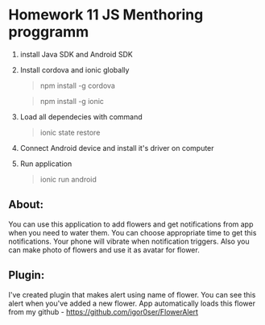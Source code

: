 Homework 11 JS Menthoring proggramm
=====================================


1. install Java SDK and Android SDK

2. Install cordova and ionic globally

	> npm install -g cordova

	> npm install -g ionic

3. Load all dependecies with command

	> ionic state restore

4. Connect Android device and install it's driver on computer

5. Run application

	> ionic run android


About:
----

You can use this application to add flowers and get notifications from app when you need to water them. You can choose appropriate time to get this notifications. Your phone will vibrate when notification triggers. Also you can make photo of flowers and use it as avatar for flower.


Plugin:
----

I've created plugin that makes alert using name of flower. You can see this alert when you've added a new flower. App automatically loads this flower from my github - https://github.com/igor0ser/FlowerAlert
